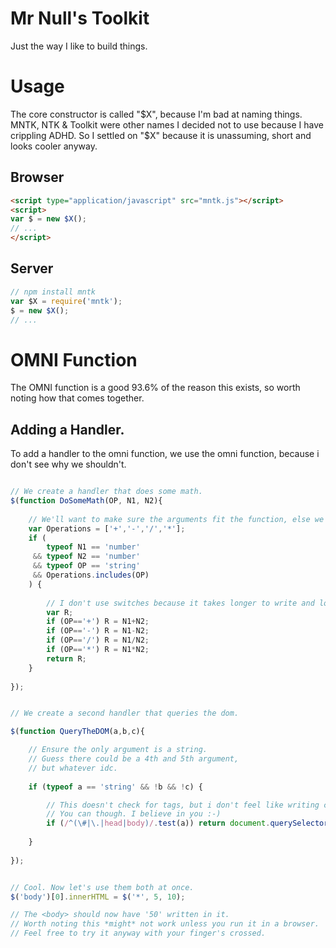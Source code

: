 # Mr Null's Toolkit
Just the way I like to build things.




# Usage
The core constructor is called "$X", because I'm bad at naming things.
MNTK, NTK & Toolkit were other names I decided not to use because I have crippling ADHD.
So I settled on "$X" because it is unassuming, short and looks cooler anyway.


## Browser
```html
<script type="application/javascript" src="mntk.js"></script>
<script>
var $ = new $X(); 
// ...
</script> 
```


## Server
```javascript
// npm install mntk
var $X = require('mntk');
$ = new $X();
// ...
```


# OMNI Function
The OMNI function is a good 93.6% of the reason this exists, so worth noting how that comes together.

## Adding a Handler.
To add a handler to the omni function, we use the omni function, because i don't see why we shouldn't.



```javascript

// We create a handler that does some math.
$(function DoSomeMath(OP, N1, N2){
    
    // We'll want to make sure the arguments fit the function, else we ignore this.
    var Operations = ['+','-','/','*'];
    if (
        typeof N1 == 'number' 
     && typeof N2 == 'number'
     && typeof OP == 'string'
     && Operations.includes(OP)
    ) {
        
        // I don't use switches because it takes longer to write and looks like garbage.
        var R;
        if (OP=='+') R = N1+N2;
        if (OP=='-') R = N1-N2;
        if (OP=='/') R = N1/N2;
        if (OP=='*') R = N1*N2; 
        return R;
    }
    
});


// We create a second handler that queries the dom. 

$(function QueryTheDOM(a,b,c){

    // Ensure the only argument is a string.
    // Guess there could be a 4th and 5th argument,
    // but whatever idc.
    
    if (typeof a == 'string' && !b && !c) {

        // This doesn't check for tags, but i don't feel like writing code for that right now.
        // You can though. I believe in you :-)
        if (/^(\#|\.|head|body)/.test(a)) return document.querySelectorAll(a);
        
    }
  
});


// Cool. Now let's use them both at once.
$('body')[0].innerHTML = $('*', 5, 10);

// The <body> should now have '50' written in it. 
// Worth noting this *might* not work unless you run it in a browser.
// Feel free to try it anyway with your finger's crossed.
```

